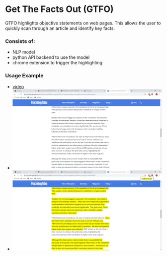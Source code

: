 # Get The Facts Out (GTFO)
GTFO highlights objective statements on web pages. This allows the user to quickly scan through an article and identify key facts.

### Consists of:
- NLP model
- python API backend to use the model
- chrome extension to trigger the highlighting

### Usage Example
- [video](https://youtu.be/QCyVLDmemJ0)
- ![before](/img/before.PNG)
- ![before](/img/after.PNG)